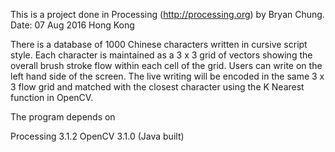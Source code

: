 This is a project done in Processing (http://processing.org) by Bryan Chung.
Date: 07 Aug 2016
Hong Kong


There is a database of 1000 Chinese characters written in cursive script style. Each character is maintained as a 3 x 3 grid of vectors showing the overall brush stroke flow within each cell of the grid. Users can write on the left hand side of the screen. The live writing will be encoded in the same 3 x 3 flow grid and matched with the closest character using the K Nearest function in OpenCV.


The program depends on

Processing 3.1.2
OpenCV 3.1.0 (Java built)



